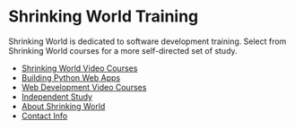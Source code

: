 # Shrinking World Training

Shrinking World is dedicated to software development training.
Select from Shrinking World courses for a more self-directed set of study.

* [Shrinking World Video Courses](/tech/training-TrainingCourses.md)
* [Building Python Web Apps](/tech/training-PythonWebApps.md)
* [Web Development Video Courses](/tech/training-VideoCourses.md)
* [Independent Study](/tech/training-IndependentStudy)
* [About Shrinking World](shrinkingworld-ShrinkingWorld)
* [Contact Info](/tech/shrinkingworld-ContactMe.md)

